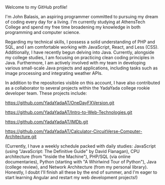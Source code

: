 Welcome to my GitHub profile!

I'm John Balasis, an aspiring programmer committed to pursuing my dream of coding every day for a living. I'm currently studying at AthensTech College and spend my free time broadening my knowledge in both programming and computer science.

  Regarding my technical skills, I possess a solid understanding of PHP and SQL, and I am comfortable working with JavaScript, React, and Less (CSS). Additionally, I have recently begun delving into Java. Currently, alongside my college studies, I am focusing on practicing clean coding principles in Java. Furthermore, I am actively involved with my team in developing various small-scale Java projects and applications, including tasks such as image processing and integrating weather APIs.

  In addition to the repositories visible on this account, I have also contributed as a collaborator to several projects within the YadaYada college rookie developer team. These projects include:

https://github.com/YadaYadaAT/OneDayFXVersion.git
  
https://github.com/YadaYadaAT/Intro-to-Web-Technologies.git

https://github.com/YadaYadaAT/IMDb.git

https://github.com/YadaYadaAT/Calculator-CircuitVerse-Computer-Architecture.git

(Currently, I have a weekly schedule packed with daily studies: JavaScript (using "JavaScript: The Definitive Guide" by David Flanagan), CPU architecture (from "Inside the Machine"), PHP/SQL (via online documentaries), Python (starting with "A Whirlwind Tour of Python"), Java (college review), and Network Architecture (from my personal library). Honestly, I doubt I'll finish all these by the end of summer, and I'm eager to start learning Angular and restart my web development projects!)
